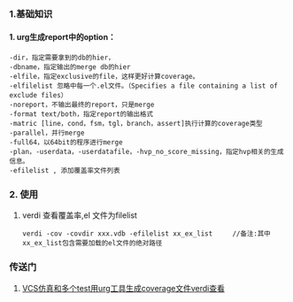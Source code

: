### 1.基础知识
#### 1. urg生成report中的option：
~~~
-dir，指定需要拿到的db的hier，
-dbname，指定输出的merge db的hier
-elfile，指定exclusive的file，这样更好计算coverage。
-elfilelist 忽略中每一个.el文件。（Specifies a file containing a list of exclude files）
-noreport，不输出最终的report，只是merge 
-format text/both，指定report的输出格式
-matric [line，cond，fsm，tgl，branch，assert]执行计算的coverage类型
-parallel，并行merge
-full64，以64bit的程序进行merge
-plan，-userdata，-userdatafile，-hvp_no_score_missing，指定hvp相关的生成信息。
-efilelist , 添加覆盖率文件列表
~~~

### 2. 使用
1. verdi 查看覆盖率,el 文件为filelist
   ~~~
   verdi -cov -covdir xxx.vdb -efilelist xx_ex_list     //备注:其中xx_ex_list包含需要加载的el文件的绝对路径
   ~~~

### 传送门
1. [VCS仿真和多个test用urg工具生成coverage文件verdi查看](https://blog.csdn.net/weixin_42058545/article/details/111932681?utm_medium=distribute.pc_relevant.none-task-blog-2~default~baidujs_baidulandingword~default-1-111932681-blog-111928703.235^v38^pc_relevant_yljh&spm=1001.2101.3001.4242.2&utm_relevant_index=4)
